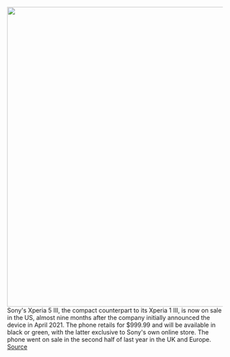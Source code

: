 <img src='https://cdn.vox-cdn.com/thumbor/fBlrwepBeyaHVxuXw_zZMJ9Jt8w=/0x0:1484x990/1200x0/filters:focal(0x0:1484x990):no_upscale()/cdn.vox-cdn.com/uploads/chorus_asset/file/23160681/auto.jpg' width='700px' /><br/>
Sony's Xperia 5 III, the compact counterpart to its Xperia 1 III, is now on sale in the US, almost nine months after the company initially announced the device in April 2021. The phone retails for $999.99 and will be available in black or green, with the latter exclusive to Sony's own online store. The phone went on sale in the second half of last year in the UK and Europe.
<a href='https://www.theverge.com/2022/1/11/22878181/sony-xperia-5-iii-us-price-release-date-specs-features'> Source <a/>